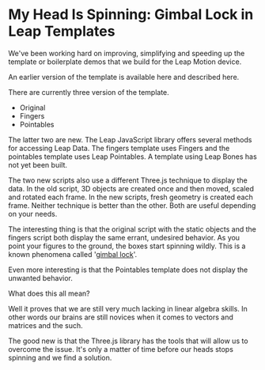 My Head Is Spinning: Gimbal Lock in Leap Templates
===

We've been working hard on improving, simplifying and speeding up the template or boilerplate demos that we build for the Leap Motion device.

An earlier version of the template is available here and described here.

There are currently three version of the template.

* Original
* Fingers
* Pointables

The latter two are new. The Leap JavaScript library offers several methods for accessing Leap Data.
The fingers template uses Fingers and the pointables template uses Leap Pointables. 
A template using Leap Bones has not yet been built.

The two new scripts also use a different Three.js technique to display the data.
In the old script, 3D objects are created once and then moved, scaled and rotated each frame.
In the new scripts, fresh geometry is created each frame.
Neither technique is better than the other. Both are useful depending on your needs.

The interesting thing is that the original script with the static objects and the fingers script both display the same errant, undesired behavior.
As you point your figures to the ground, the boxes start spinning wildly.
This is a known phenomena called '[gimbal lock]( https://en.wikipedia.org/wiki/Gimbal_lock )'.

Even more interesting is that the Pointables template does not display the unwanted behavior.

What does this all mean?

Well it proves that we are still very much lacking in linear algebra skills. 
In other words our brains are still novices when it comes to vectors and matrices and the such.

The good new is that the Three.js library has the tools that will allow us to overcome the issue. 
It's only a matter of time before our heads stops spinning and we find a solution.



 


